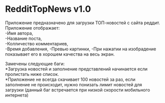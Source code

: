 # RedditTopNews v1.0
Приложение предназначено для загрузки ТОП-новостей с сайта реддит.                        
Приложение отображает:               
-Имя автора,                        
-Название поста,                        
-Колличество комментариев,                   
-Время добавления,
-Превью картинки,
-При нажатии на изобрадение показывает его в хорошем качества на весь экран.

Замечены следующие баги:                                                                 
*Загрузка новостей и заполнение представлений начинается если пролистать ниже список.                       
*Приложение не всегда скачивает 100 новостей за раз, если заполнение не происходит, нужно понизать лимит новостей для загрузки (данный баг встречается при низкой скорости мобильного интернета)
